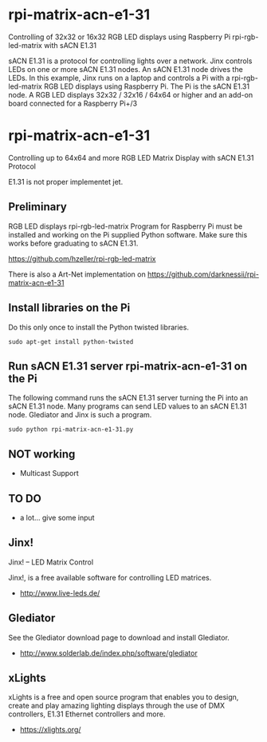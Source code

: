 # rpi-matrix-acn-e1-31
Controlling of 32x32 or 16x32 RGB LED displays using Raspberry Pi rpi-rgb-led-matrix with sACN E1.31

sACN E1.31 is a protocol for controlling lights over a network. Jinx
controls LEDs on one or more sACN E1.31 nodes. An sACN E1.31 node drives the
LEDs. In this example, Jinx runs on a laptop and controls a Pi with
a rpi-rgb-led-matrix RGB LED displays using Raspberry Pi. The Pi is the sACN E1.31 node.
A RGB LED displays 32x32 / 32x16 / 64x64 or higher and an add-on board connected for a Raspberry Pi+/3

# rpi-matrix-acn-e1-31
Controlling up to 64x64 and more RGB LED Matrix Display with sACN E1.31 Protocol

E1.31 is not proper implementet jet.

## Preliminary

RGB LED displays rpi-rgb-led-matrix Program for Raspberry Pi must be installed and working on the Pi
supplied Python software. Make sure this works before graduating to sACN E1.31.

https://github.com/hzeller/rpi-rgb-led-matrix

There is also a Art-Net implementation on https://github.com/darknessii/rpi-matrix-acn-e1-31 

## Install libraries on the Pi

Do this only once to install the Python twisted libraries.

```
sudo apt-get install python-twisted
```

## Run sACN E1.31 server rpi-matrix-acn-e1-31 on the Pi
The following command runs the sACN E1.31 server turning the Pi into an sACN E1.31 node. 
Many programs can send LED values to an sACN E1.31 node. Glediator and Jinx is such a
program.

```
sudo python rpi-matrix-acn-e1-31.py
```


## NOT working
* Multicast Support

## TO DO
* a lot... give some input

## Jinx!

Jinx! – LED Matrix Control

Jinx!, is a free available software for controlling LED matrices.

* http://www.live-leds.de/

## Glediator

See the Glediator download page to download and install Glediator.

* http://www.solderlab.de/index.php/software/glediator

## xLights

xLights is a free and open source program that enables you to design, create
and play amazing lighting displays through the use of DMX controllers,
E1.31 Ethernet controllers and more.

* https://xlights.org/




